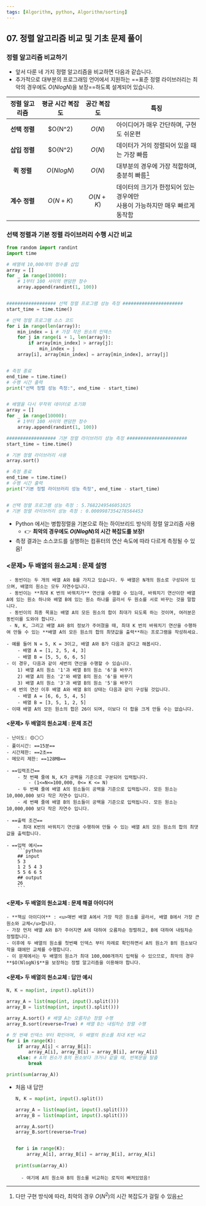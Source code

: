 ```yaml
---
tags: [Algorithm, python, Algorithm/sorting]
---
```


## 07. 정렬 알고리즘 비교 및 기초 문제 풀이

### 정렬 알고리즘 비교하기 
- 앞서 다룬 네 가지 정렬 알고리즘을 비교하면 다음과 같습니다. 
- 추가적으로 대부분의 프로그래밍 언어에서 지원하는 ==표준 정렬 라이브러리는 최악의 경우에도 $O(NlogN)$을 보장==하도록 설계되어 있습니다. 

| 정렬 알고리즘 | 평균 시간 복잡도 | 공간 복잡도 | 특징                                                                            |
|:-------------:|:----------------:|:-----------:| ------------------------------------------------------------------------------- |
| **선택 정렬** |     $O(N^2)      |   $O(N)$    | 아이디어가 매우 간단하며, 구현도 쉬운편                                         |
| **삽입 정렬** |     $O(N^2)      |   $O(N)$    | 데이터가 거의 정렬되어 있을 때는 가장 빠름                                      |
|  **퀵 정렬**  |    $O(NlogN)$    |   $O(N)$    | 대부분의 경우에 가장 적합하며, 충분히 빠름[^07_quick_sort]                      |
| **계수 정렬** |    $O(N + K)$    | $O(N + K)$  | 데이터의 크기가 한정되어 있는 경우에만<br> 사용이 가능하지만 매우 빠르게 동작함 |

[^07_quick_sort]: 다만 구현 방식에 따라, 최악의 경우 $O(N^2)$의 시간 복잡도가 걸릴 수 있음  

### 선택 정렬과 기본 정렬 라이브러리  수행 시간 비교

```python
from random import randint
import time

# 배열에 10,000개의 정수를 삽입
array = []
for _ in range(10000): 
    # 1부터 100 사이의 랜덤한 정수
    array.append(randint(1, 100))


################## 선택 정렬 프로그램 성능 측정 ######################
start_time = time.time()

# 선택 정렬 프로그램 소스 코드 
for i in range(len(array)):
    min_index = i # 가장 작은 원소의 인덱스
    for j in range(i + 1, len(array)):
        if array[min_index] > array[j]:
            min_index = j
    array[i], array[min_index] = array[min_index], array[j]


# 측정 종료
end_time = time.time()
# 수행 시간 출력
print("선택 정렬 성능 측정:", end_time - start_time)


# 배열을 다시 무작위 데이터로 초기화 
array = [] 
for _ in range(10000):
    # 1부터 100 사이의 랜덤한 정수
    array.append(randint(1, 100))

################## 기본 정렬 라이브러리 성능 측정 ######################
start_time = time.time()

# 기본 정렬 라이브러리 사용
array.sort()

# 측정 종료
end_time = time.time()
# 수행 시간 출력
print("기본 정렬 라이브러리 성능 측정", end_time - start_time)


# 선택 정렬 프로그램 성능 측정 : 5.7682249546051025
# 기본 정렬 라이브러리 성능 측정 : 0.0009987354278564453
```

- Python 에서는 병합정렬을 기본으로 하는 하이브리드 방식의 정렬 알고리즘 사용 
	- 👉 **최악의 경우에도 $O(NlogN)$의 시간 복잡도를 보장!**
- 측정 결과는 소스코드를 실행하는 컴퓨터의 연산 속도에 따라 다르게 측정될 수 있음!


### <문제> 두 배열의 원소교체 : 문제 설명
```ad-question
 - 동빈이는 두 개의 배열 A와 B를 가지고 있습니다. 두 배열은 N개의 원소로 구성되어 있으며, 배열의 원소는 모두 자연수입니다. 
 - 동빈이는 **최대 K 번의 바꿔치기** 연산을 수행할 수 있는데, 바꿔치기 연산이란 배열 A에 있는 원소 하나와 배열 B에 있는 원소 하나를 골라서 두 원소를 서로 바꾸는 것을 말합니다. 
 - 동빈이의 최종 목표는 배열 A의 모든 원소의 합이 최대가 되도록 하는 것이며, 여러분은 동빈이를 도와야 합니다. 
 - N, K, 그리고 배열 A와 B의 정보가 주어졌을 때, 최대 K 번의 바꿔치기 연산을 수행하여 만들 수 있는 **배열 A의 모든 원소의 합의 최댓값을 출력**하는 프로그램을 작성하세요.

- 예를 들어 N = 5, K = 3이고, 배열 A와 B가 다음과 같다고 해봅시다. 
	- 배열 A = [1, 2, 5, 4, 3]
	- 배열 B = [5, 5, 6, 6, 5]
- 이 경우, 다음과 같이 세번의 연산을 수행할 수 있습니다. 
	1) 배열 A의 원소 '1'과 배열 B의 원소 '6'을 바꾸기
	2) 배열 A의 원소 '2'와 배열 B의 원소 '6'을 바꾸기
	3) 배열 A의 원소 '3'과 배열 B의 원소 '5'을 바꾸기
- 세 번의 연산 이후 배열 A와 배열 B의 상태는 다음과 같이 구성될 것입니다. 
	- 배열 A = [6, 6, 5, 4, 5]
	- 배열 B = [3, 5, 1, 2, 5]
- 이때 배열 A의 모든 원소의 합은 26이 되며, 이보다 더 합을 크게 만들 수는 없습니다. 
```


#### <문제> 두 배열의 원소교체  : 문제 조건
```ad-attention
- 난이도: 🟡⚪⚪ 
- 풀이시간: ==15분==
- 시간제한: ==2초==
- 메모리 제한: ==128MB==

- ==입력조건== 
	- 첫 번째 줄에 N, K가 공백을 기준으로 구분되어 입력됩니다. 
		- (1<=N<=100,000, 0<= K <= N)
	- 두 번째 줄에 배열 A의 원소들이 공백을 기준으로 입력됩니다. 모든 원소는 10,000,000 보다 작은 자연수 입니다.
	- 세 번째 줄에 배열 B의 원소들이 공백을 기준으로 입력됩니다. 모든 원소는 10,000,000 보다 작은 자연수 입니다.

- ==출력 조건==
	- 최대 K번의 바꿔치기 연산을 수행하여 만들 수 있는 배열 A의 모든 원소의 합의 최댓값을 출력합니다. 

- ==입력 예시==
	```python
	## input
	5 3
	1 2 5 4 3
	5 5 6 6 5
	## output
	26
	```
```


#### <문제> 두 배열의 원소교체 : 문제 해결 아이디어
```ad-hint
- **핵심 아이디어** : <u>매번 배열 A에서 가장 작은 원소를 골라서, 배열 B에서 가장 큰 원소와 교체</u>합니다.
- 가장 먼저 배열 A와 B가 주어지면 A에 대하여 오름차순 정렬하고, B에 대하여 내림차순 정렬합니다.
- 이후에 두 배열의 원소를 첫번째 인덱스 부터 차례로 확인하면서 A의 원소가 B의 원소보다 작을 떄에만 교체를 수행합니다.
- 이 문제에서는 두 배열의 원소가 최대 100,000개까지 입력될 수 있으므로, 최악의 경우 **$O(NlogN)$**을 보장하는 정렬 알고리즘을 이용해야 합니다.
```


#### <문제> 두 배열의 원소교체 :  답안 예시
```python
N, K = map(int, input().split())

array_A = list(map(int, input().split()))
array_B = list(map(int, input().split()))

array_A.sort() # 배열 A는 오름차순 정렬 수행
array_B.sort(reverse=True) # 배열 B는 내림차순 정렬 수행

# 첫 번째 인덱스 부터 확인아며, 두 배열의 원소를 최대 K번 비교
for i in range(K):
	if array_A[i] < array_B[i]:
		array_A[i], array_B[i] = array_B[i], array_A[i]
	else: # A의 원소가 B의 원소보다 크거나 같을 때, 반복문을 탈출
		break

print(sum(array_A))
```

- 처음 내 답안
	```python
	N, K = map(int, input().split())
	
	array_A = list(map(int, input().split()))
	array_B = list(map(int, input().split()))
	
	array_A.sort()
	array_B.sort(reverse=True)
	
	
	for i in range(K):	
		array_A[i], array_B[i] = array_B[i], array_A[i]
		
	print(sum(array_A))
	```
		- 여기에 A의 원소와 B의 원소를 비교하는 로직이 빠져있었음! 

